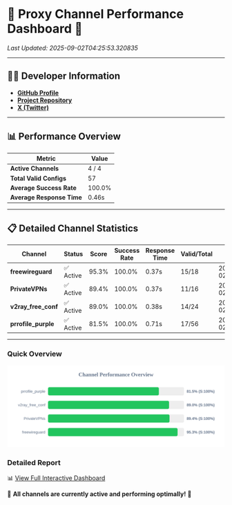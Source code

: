 # 🌟 Proxy Channel Performance Dashboard 🌟

_Last Updated: 2025-09-02T04:25:53.320835_

---

## 👩‍💻 Developer Information

- **[GitHub Profile](https://github.com/4n0nymou3)**  
- **[Project Repository](https://github.com/4n0nymou3/multi-proxy-config-fetcher)**  
- **[X (Twitter)](https://x.com/4n0nymou3)**  

---

## 📊 Performance Overview

| Metric                | Value       |
|-----------------------|-------------|
| **Active Channels**   | 4 / 4       |
| **Total Valid Configs** | 57          |
| **Average Success Rate** | 100.0%      |
| **Average Response Time** | 0.46s       |

---

## 📋 Detailed Channel Statistics

| Channel          | Status     | Score  | Success Rate | Response Time | Valid/Total | Last Success               |
|------------------|------------|--------|--------------|---------------|-------------|----------------------------|
| **freewireguard**  | ✅ Active  | 95.3%  | 100.0% | 0.37s         | 15/18       | 2025-09-02T04:25:53.319058 |
| **PrivateVPNs**  | ✅ Active  | 89.4%  | 100.0% | 0.37s         | 11/16       | 2025-09-02T04:25:52.920948 |
| **v2ray_free_conf**  | ✅ Active  | 89.0%  | 100.0% | 0.38s         | 14/24       | 2025-09-02T04:25:52.512244 |
| **prrofile_purple**  | ✅ Active  | 81.5%  | 100.0% | 0.71s         | 17/56       | 2025-09-02T04:25:52.087707 |

---

### Quick Overview
<div align="center">
  <a href="https://raw.githubusercontent.com/nullluser/NullRepo/refs/heads/main/assets/channel_stats_chart.svg">
    <img src="https://raw.githubusercontent.com/nullluser/NullRepo/refs/heads/main/assets/channel_stats_chart.svg" alt="Source Performance Statistics" width="800">
  </a>
</div>

### Detailed Report
📊 [View Full Interactive Dashboard](https://htmlpreview.github.io/?https://github.com/nullluser/NullRepo/blob/main/assets/performance_report.html)

🎉 **All channels are currently active and performing optimally!** 🎉
